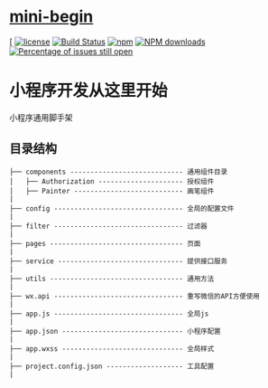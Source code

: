 # [mini-begin](https://github.com/one-programmer/mini-begin)
[![]()
[![license](https://img.shields.io/badge/license-MIT-blue.svg)]()
[![Build Status](https://travis-ci.org/yanhaijing/jslib-base.svg?branch=master)]()
[![npm](https://img.shields.io/badge/npm-0.2.0-orange.svg)]()
[![NPM downloads](http://img.shields.io/npm/dm/jslib-base.svg?style=flat-square)]()
[![Percentage of issues still open](http://isitmaintained.com/badge/open/yanhaijing/jslib-base.svg)]()


# 小程序开发从这里开始
小程序通用脚手架


## 目录结构

```
├── components ---------------------------- 通用组件目录
│   ├── Authorization --------------------- 授权组件
│   ├── Painter --------------------------- 画笔组件
|
├── config -------------------------------- 全局的配置文件
|
├── filter -------------------------------- 过滤器
|
├── pages --------------------------------- 页面
|
├── service ------------------------------- 提供接口服务
|
├── utils --------------------------------- 通用方法
|
├── wx.api -------------------------------- 重写微信的API方便使用
|
├── app.js -------------------------------- 全局js
|
├── app.json ------------------------------ 小程序配置
|
├── app.wxss ------------------------------ 全局样式
|
├── project.config.json ------------------- 工具配置
|

```
